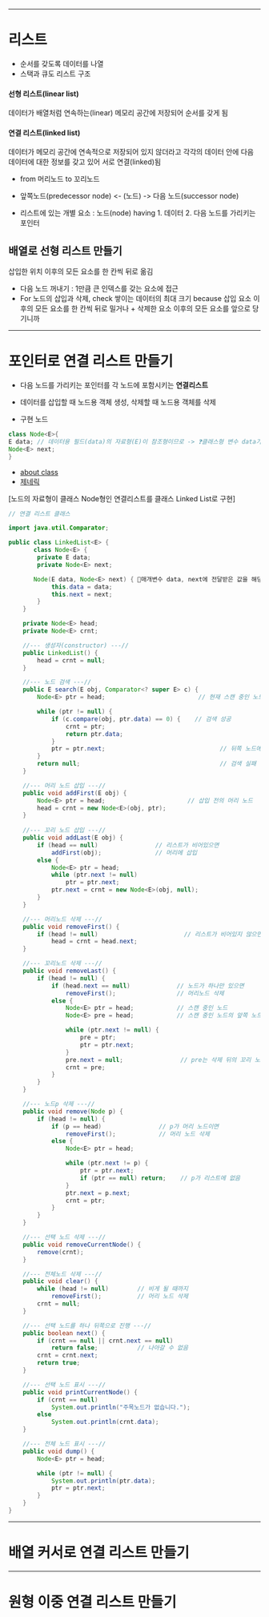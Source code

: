 ___
# 리스트
- 순서를 갖도록 데이터를 나열
- 스택과 큐도 리스트 구조

#### 선형 리스트(linear list)
데이터가 배열처럼 연속하는(linear) 메모리 공간에 저장되어 순서를 갖게 됨

#### 연결 리스트(linked list)
데이터가 메모리 공간에 연속적으로 저장되어 있지 않더라고 각각의 데이터 안에 다음 데이터에 대한 정보를 갖고 있어 서로 연결(linked)됨  
- from 머리노드 to 꼬리노드  
* 앞쪽노드(predecessor node) <- (노드) -> 다음 노드(successor node)

- 리스트에 있는 개별 요소 : 노드(node) having 1. 데이터 2. 다음 노드를 가리키는 포인터  

## 배열로 선형 리스트 만들기
삽입한 위치 이후의 모든 요소를 한 칸씩 뒤로 옮김
- 다음 노드 꺼내기 : 1만큼 큰 인덱스를 갖는 요소에 접근
- For 노드의 삽입과 삭제, check 쌓이는 데이터의 최대 크기 because 삽입 요소 이후의 모든 요소를 한 칸씩 뒤로 밀거나 + 삭제한 요소 이후의 모든 요소를 앞으로 당기니까 

___
# 포인터로 연결 리스트 만들기
- 다음 노드를 가리키는 포인터를 각 노드에 포함시키는 **연결리스트**
- 데이터를 삽입할 때 노드용 객체 생성, 삭제할 때 노드용 객체를 삭제 

- 구현 노드
```java
class Node<E>{
E data; // 데이터용 필드(data)의 자료형(E)이 참조형이므로 -> ❓클래스형 변수 data가 나타내는 것이 데이터 그 자체가 아니라, 데이터를 넣어 두는 인스턴스에 대한 '참조'
Node<E> next;
}
```
- [about class](https://www.techopedia.com/definition/3214/class-java#:~:text=A%20class%20in%20Java%20is,of%20the%20%E2%80%9Ccats%E2%80%9D%20class.)
- [제네릭](https://nimesha-wijepala.medium.com/java-generics-for-beginners-d8c561377f4d)

[노드의 자료형이 클래스 Node<E>형인 연결리스트를 클래스 Linked List<E>로 구현]
```java
// 연결 리스트 클래스

import java.util.Comparator;

public class LinkedList<E> {
       class Node<E> {
        private E data;             
        private Node<E> next;       

       Node(E data, Node<E> next) { 📍매개변수 data, next에 전달받은 값을 해당 필드에 대입
            this.data = data;
            this.next = next;
        }
    }

    private Node<E> head;        
    private Node<E> crnt;       

    //--- 생성자(constructor) ---//
    public LinkedList() {
        head = crnt = null;
    }

    //--- 노드 검색 ---//
    public E search(E obj, Comparator<? super E> c) {
        Node<E> ptr = head;                          // 현재 스캔 중인 노드

        while (ptr != null) {
            if (c.compare(obj, ptr.data) == 0) {    // 검색 성공
                crnt = ptr;
                return ptr.data;
            }
            ptr = ptr.next;                                // 뒤쪽 노드에 주목
        }
        return null;                                       // 검색 실패
    }

    //--- 머리 노드 삽입 ---//
    public void addFirst(E obj) {
        Node<E> ptr = head;                       // 삽입 전의 머리 노드
        head = crnt = new Node<E>(obj, ptr);
    }
    
    //--- 꼬리 노드 삽입 ---//
    public void addLast(E obj) {
        if (head == null)                // 리스트가 비어있으면
            addFirst(obj);               // 머리에 삽입
        else {
            Node<E> ptr = head;
            while (ptr.next != null)
                ptr = ptr.next;
            ptr.next = crnt = new Node<E>(obj, null);
        }
    }

    //--- 머리노드 삭제 ---//
    public void removeFirst() {
        if (head != null)                        // 리스트가 비어있지 않으면
            head = crnt = head.next;
    }

    //--- 꼬리노드 삭제 ---//
    public void removeLast() {
        if (head != null) {
            if (head.next == null)             // 노드가 하나만 있으면
                removeFirst();                 // 머리노드 삭제
            else {
                Node<E> ptr = head;            // 스캔 중인 노드
                Node<E> pre = head;            // 스캔 중인 노드의 앞쪽 노드

                while (ptr.next != null) {
                    pre = ptr;
                    ptr = ptr.next;
                }
                pre.next = null;                // pre는 삭제 뒤의 꼬리 노드
                crnt = pre;
            }
        }
    }

    //--- 노드p 삭제 ---//
    public void remove(Node p) {
        if (head != null) {
            if (p == head)                // p가 머리 노드이면
                removeFirst();            // 머리 노드 삭제
            else {
                Node<E> ptr = head;

                while (ptr.next != p) {
                    ptr = ptr.next;
                    if (ptr == null) return;    // p가 리스트에 없음
                }
                ptr.next = p.next;
                crnt = ptr;
            }
        }
    }

    //--- 선택 노드 삭제 ---//
    public void removeCurrentNode() {
        remove(crnt);
    }

    //--- 전체노드 삭제 ---//
    public void clear() {
        while (head != null)        // 비게 될 때까지
            removeFirst();          // 머리 노드 삭제
        crnt = null;
    }

    //--- 선택 노드를 하나 뒤쪽으로 진행 ---//
    public boolean next() {
        if (crnt == null || crnt.next == null)
            return false;           // 나아갈 수 없음
        crnt = crnt.next;
        return true;
    }

    //--- 선택 노드 표시 ---//
    public void printCurrentNode() {
        if (crnt == null)
            System.out.println("주목노드가 없습니다.");
        else
            System.out.println(crnt.data);
    }

    //--- 전체 노드 표시 ---//
    public void dump() {
        Node<E> ptr = head;

        while (ptr != null) {
            System.out.println(ptr.data);
            ptr = ptr.next;
        }
    }
}
```




___
# 배열 커서로 연결 리스트 만들기

___
# 원형 이중 연결 리스트 만들기



